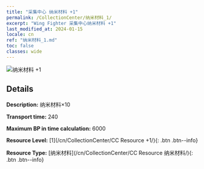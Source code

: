```yaml
---
title: "采集中心 纳米材料 +1"
permalink: /CollectionCenter/纳米材料_1/
excerpt: "Wing Fighter 采集中心纳米材料 +1"
last_modified_at: 2024-01-15
locale: cn
ref: "纳米材料_1.md"
toc: false
classes: wide
---
```



![纳米材料 +1](/images/cc/CC_纳米材料_1.png)

## Details

  **Description:** 纳米材料×10

  **Transport time:** 240

  **Maximum BP in time calculation:** 6000

  **Resource Level:** [1](/cn/CollectionCenter/CC Resource +1/){: .btn .btn--info}

  **Resource Type:** [纳米材料](/cn/CollectionCenter/CC Resource 纳米材料/){: .btn .btn--info}

